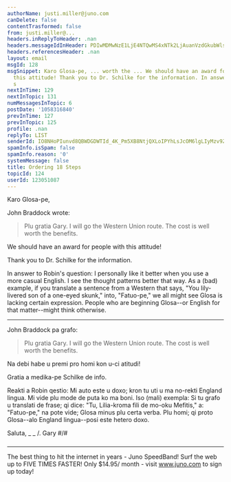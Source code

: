 ```yaml
---
authorName: justi.miller@juno.com
canDelete: false
contentTrasformed: false
from: justi.miller@...
headers.inReplyToHeader: .nan
headers.messageIdInHeader: PDIwMDMwNzE1LjE4NTQwMS4xNTk2LjAuanVzdGkubWlsbGVyQGp1bm8uY29tPg==
headers.referencesHeader: .nan
layout: email
msgId: 128
msgSnippet: Karo Glosa-pe, ... worth the ... We should have an award for people with
  this attitude! Thank you to Dr. Schilke for the information. In answer to Robin
  s
nextInTime: 129
nextInTopic: 131
numMessagesInTopic: 6
postDate: '1058316840'
prevInTime: 127
prevInTopic: 125
profile: .nan
replyTo: LIST
senderId: IO8NHoPIunvd8QBWDGDWTId_4K_Pm5XB8NtjQXLoIPYhLsJcOM6lgLIyMzv9ZlqIgVF71wwqkuZn954W
spamInfo.isSpam: false
spamInfo.reason: '0'
systemMessage: false
title: Ordering 18 Steps
topicId: 124
userId: 123051087
---
```


Karo Glosa-pe,

John Braddock wrote:

>Plu gratia Gary. I will go the Western Union route. The cost is well
worth the 
>benefits.

We should have an award for people with this attitude!

Thank you to Dr. Schilke for the information.

In answer to Robin's question:  I personally like it better when you use
a more casual English.  I see the thought patterns better that way.  As a
(bad) example, if you translate a sentence from a Western that says, "You
lily-livered son of a one-eyed skunk," into, "Fatuo-pe," we all might see
Glosa is lacking certain expression.  People who are beginning Glosa--or
English for that matter--might think otherwise.

* * *

John Braddock pa grafo:

>Plu gratia Gary. I will go the Western Union route. The cost is well
worth the 
>benefits.

Na debi habe u premi pro homi kon u-ci atitudi!

Gratia a medika-pe Schilke de info.

Reakti a Robin qestio: Mi auto este u doxo; kron tu uti u ma no-rekti
England lingua.  Mi vide plu mode de puta ko ma boni.  Iso (mali)
exempla:  Si tu grafo u translati de frase; qi dice: "Tu, Lilia-kroma
fili de mo-oku Mefitis," a: "Fatuo-pe," na pote vide; Glosa minus plu
certa verba.  Plu homi; qi proto Glosa--alo England lingua--posi este
hetero doxo.

Saluta,
 _  _
  /.   Gary
#/\#
 ###

________________________________________________________________
The best thing to hit the internet in years - Juno SpeedBand!
Surf the web up to FIVE TIMES FASTER!
Only $14.95/ month - visit www.juno.com to sign up today!


